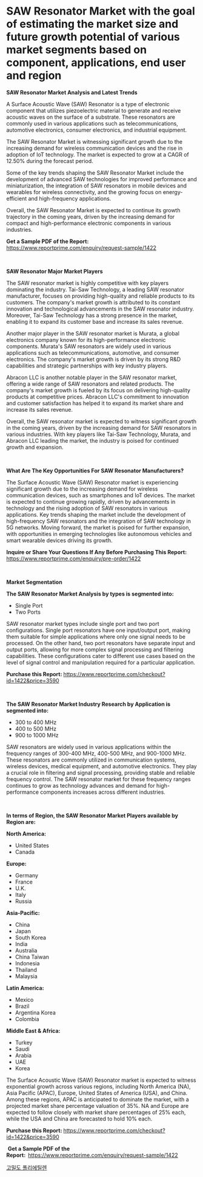 <p><h1>SAW Resonator Market with the goal of estimating the market size and future growth potential of various market segments based on component, applications, end user and region</h1></p><p><strong>SAW Resonator Market Analysis and Latest Trends</strong></p>
<p><p>A Surface Acoustic Wave (SAW) Resonator is a type of electronic component that utilizes piezoelectric material to generate and receive acoustic waves on the surface of a substrate. These resonators are commonly used in various applications such as telecommunications, automotive electronics, consumer electronics, and industrial equipment.</p><p>The SAW Resonator Market is witnessing significant growth due to the increasing demand for wireless communication devices and the rise in adoption of IoT technology. The market is expected to grow at a CAGR of 12.50% during the forecast period.</p><p>Some of the key trends shaping the SAW Resonator Market include the development of advanced SAW technologies for improved performance and miniaturization, the integration of SAW resonators in mobile devices and wearables for wireless connectivity, and the growing focus on energy-efficient and high-frequency applications.</p><p>Overall, the SAW Resonator Market is expected to continue its growth trajectory in the coming years, driven by the increasing demand for compact and high-performance electronic components in various industries.</p></p>
<p><strong>Get a Sample PDF of the Report:&nbsp;</strong> <a href="https://www.reportprime.com/enquiry/request-sample/1422">https://www.reportprime.com/enquiry/request-sample/1422</a></p>
<p>&nbsp;</p>
<p><strong>SAW Resonator Major Market Players</strong></p>
<p><p>The SAW resonator market is highly competitive with key players dominating the industry. Tai-Saw Technology, a leading SAW resonator manufacturer, focuses on providing high-quality and reliable products to its customers. The company's market growth is attributed to its constant innovation and technological advancements in the SAW resonator industry. Moreover, Tai-Saw Technology has a strong presence in the market, enabling it to expand its customer base and increase its sales revenue.</p><p>Another major player in the SAW resonator market is Murata, a global electronics company known for its high-performance electronic components. Murata's SAW resonators are widely used in various applications such as telecommunications, automotive, and consumer electronics. The company's market growth is driven by its strong R&D capabilities and strategic partnerships with key industry players.</p><p>Abracon LLC is another notable player in the SAW resonator market, offering a wide range of SAW resonators and related products. The company's market growth is fueled by its focus on delivering high-quality products at competitive prices. Abracon LLC's commitment to innovation and customer satisfaction has helped it to expand its market share and increase its sales revenue.</p><p>Overall, the SAW resonator market is expected to witness significant growth in the coming years, driven by the increasing demand for SAW resonators in various industries. With key players like Tai-Saw Technology, Murata, and Abracon LLC leading the market, the industry is poised for continued growth and expansion.</p></p>
<p>&nbsp;</p>
<p><strong>What Are The Key Opportunities For SAW Resonator Manufacturers?</strong></p>
<p><p>The Surface Acoustic Wave (SAW) Resonator market is experiencing significant growth due to the increasing demand for wireless communication devices, such as smartphones and IoT devices. The market is expected to continue growing rapidly, driven by advancements in technology and the rising adoption of SAW resonators in various applications. Key trends shaping the market include the development of high-frequency SAW resonators and the integration of SAW technology in 5G networks. Moving forward, the market is poised for further expansion, with opportunities in emerging technologies like autonomous vehicles and smart wearable devices driving its growth.</p></p>
<p><strong>Inquire or Share Your Questions If Any Before Purchasing This Report:</strong> <a href="https://www.reportprime.com/enquiry/pre-order/1422">https://www.reportprime.com/enquiry/pre-order/1422</a></p>
<p>&nbsp;</p>
<p><strong>Market Segmentation</strong></p>
<p><strong>The SAW Resonator Market Analysis by types is segmented into:</strong></p>
<p><ul><li>Single Port</li><li>Two Ports</li></ul></p>
<p><p>SAW resonator market types include single port and two port configurations. Single port resonators have one input/output port, making them suitable for simple applications where only one signal needs to be processed. On the other hand, two port resonators have separate input and output ports, allowing for more complex signal processing and filtering capabilities. These configurations cater to different use cases based on the level of signal control and manipulation required for a particular application.</p></p>
<p><strong>Purchase this Report:&nbsp;</strong><a href="https://www.reportprime.com/checkout?id=1422&price=3590">https://www.reportprime.com/checkout?id=1422&price=3590</a></p>
<p>&nbsp;</p>
<p><strong>The SAW Resonator Market Industry Research by Application is segmented into:</strong></p>
<p><ul><li>300 to 400 MHz</li><li>400 to 500 MHz</li><li>900 to 1000 MHz</li></ul></p>
<p><p>SAW resonators are widely used in various applications within the frequency ranges of 300-400 MHz, 400-500 MHz, and 900-1000 MHz. These resonators are commonly utilized in communication systems, wireless devices, medical equipment, and automotive electronics. They play a crucial role in filtering and signal processing, providing stable and reliable frequency control. The SAW resonator market for these frequency ranges continues to grow as technology advances and demand for high-performance components increases across different industries.</p></p>
<p>&nbsp;</p>
<p><strong>In terms of Region, the SAW Resonator Market Players available by Region are:</strong></p>
<p>
    <p> <strong> North America: </strong>
        <ul>
            <li>United States</li>
            <li>Canada</li>
        </ul>
        </p> 
    <p> <strong> Europe: </strong>
        <ul>
            <li>Germany</li>
            <li>France</li>
            <li>U.K.</li>
            <li>Italy</li>
            <li>Russia</li>
        </ul>
        </p> 
    <p> <strong> Asia-Pacific: </strong>
        <ul>
            <li>China</li>
            <li>Japan</li>
            <li>South Korea</li>
            <li>India</li>
            <li>Australia</li>
            <li>China Taiwan</li>
            <li>Indonesia</li>
            <li>Thailand</li>
            <li>Malaysia</li>
        </ul>
        </p> 
    <p> <strong> Latin America: </strong>
        <ul>
            <li>Mexico</li>
            <li>Brazil</li>
            <li>Argentina Korea</li>
            <li>Colombia</li>
        </ul>
        </p> 
    <p> <strong> Middle East & Africa: </strong>
        <ul>
            <li>Turkey</li>
            <li>Saudi</li>
            <li>Arabia</li>
            <li>UAE</li>
            <li>Korea</li>
        </ul>
    </p>
    </p>
<p><p>The Surface Acoustic Wave (SAW) Resonator market is expected to witness exponential growth across various regions, including North America (NA), Asia Pacific (APAC), Europe, United States of America (USA), and China. Among these regions, APAC is anticipated to dominate the market, with a projected market share percentage valuation of 35%. NA and Europe are expected to follow closely with market share percentages of 25% each, while the USA and China are forecasted to hold 10% each.</p></p>
<p><strong>Purchase this Report: </strong><a href="https://www.reportprime.com/checkout?id=1422&price=3590">https://www.reportprime.com/checkout?id=1422&price=3590</a></p>
<p>&nbsp;<strong>Get a Sample PDF of the Report:&nbsp;&nbsp;</strong><a href="https://www.reportprime.com/enquiry/request-sample/1422">https://www.reportprime.com/enquiry/request-sample/1422</a></p>
<p><strong></strong></p>
<p><p><a href="https://github.com/crfsywufhm81415/Market-Research-Report-List-1/blob/main/32426938683.md">고밀도 폴리에틸렌</a></p></p>
